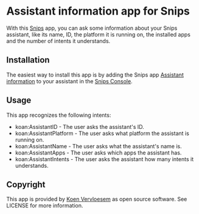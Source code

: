 # Assistant information app for Snips 
With this [Snips](https://snips.ai/) app, you can ask some information about your Snips assistant, like its name, ID, the platform it is running on, the installed apps and the number of intents it understands.

## Installation
The easiest way to install this app is by adding the Snips app [Assistant information](TODO) to your assistant in the [Snips Console](https://console.snips.ai).

## Usage
This app recognizes the following intents:

  * koan:AssistantID - The user asks the assistant's ID.
  * koan:AssistantPlatform - The user asks what platform the assistant is running on.
  * koan:AssistantName - The user asks what the assistant's name is.
  * koan:AssistantApps - The user asks which apps the assistant has.
  * koan:AssistantIntents - The user asks the assistant how many intents it understands.

## Copyright
This app is provided by [Koen Vervloesem](mailto:koen@vervloesem.eu) as open source software. See LICENSE for more information.
